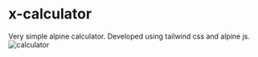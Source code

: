 # x-calculator
Very simple alpine calculator. Developed using tailwind css and alpine js.
![calculator](https://github.com/madamis/x-calculator/assets/40860458/9d72f0f7-3021-473c-96b1-7eb63142db8b)
